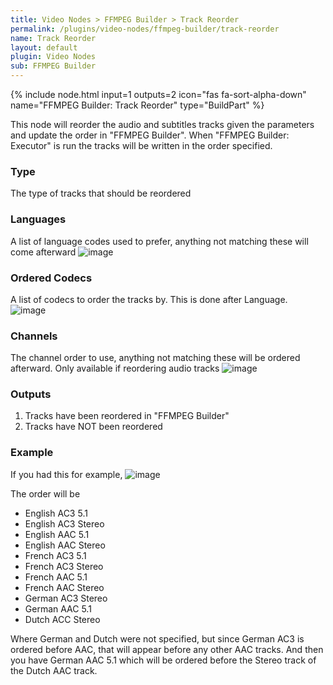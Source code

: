 ```yaml
---
title: Video Nodes > FFMPEG Builder > Track Reorder
permalink: /plugins/video-nodes/ffmpeg-builder/track-reorder
name: Track Reorder
layout: default
plugin: Video Nodes
sub: FFMPEG Builder
---
```


{% include node.html input=1 outputs=2 icon="fas fa-sort-alpha-down" name="FFMPEG Builder: Track Reorder" type="BuildPart" %}

This node will reorder the audio and subtitles tracks given the parameters and update the order in "FFMPEG Builder".  When "FFMPEG Builder: Executor" is run the tracks will be written in the order specified.

### Type
The type of tracks that should be reordered

### Languages
A list of language codes used to prefer, anything not matching these will come afterward
![image](https://user-images.githubusercontent.com/958400/164950180-ba74f1a1-c660-46ff-ba79-fc20b0afdf8f.png)

### Ordered Codecs
A list of codecs to order the tracks by.  This is done after Language.   
![image](https://user-images.githubusercontent.com/958400/164950192-d9dc38d8-4b90-4714-ae4f-c6392c5de2aa.png)

### Channels
The channel order to use, anything not matching these will be ordered afterward.
Only available if reordering audio tracks
![image](https://user-images.githubusercontent.com/958400/164950200-f108a2bb-bb2c-4739-b7da-d47d7c1b125a.png)


### Outputs
1. Tracks have been reordered in "FFMPEG Builder"
2. Tracks have NOT been reordered

### Example
If you had this for example,
![image](https://user-images.githubusercontent.com/958400/164950206-fd34a308-facc-459c-8c5f-2eaa0e74d5b1.png)

The order will be
- English AC3 5.1
- English AC3 Stereo
- English AAC 5.1
- English AAC Stereo
- French AC3 5.1
- French AC3 Stereo
- French AAC 5.1
- French AAC Stereo
- German AC3 Stereo
- German AAC 5.1
- Dutch ACC Stereo

Where German and Dutch were not specified, but since German AC3 is ordered before AAC, that will appear before any other AAC tracks.   And then you have German AAC 5.1 which will be ordered before the Stereo track of the Dutch AAC track.

